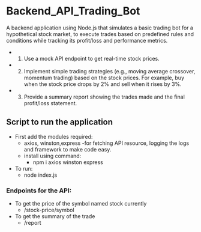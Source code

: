 # Backend_API_Trading_Bot
A backend application using Node.js that simulates a basic 
trading bot for a hypothetical stock market, to execute trades 
based on predefined rules and conditions while tracking its profit/loss and performance 
metrics.
+ 1. Use a mock API endpoint to get real-time stock prices. 
+ 2. Implement simple trading strategies (e.g., moving average crossover,
momentum trading) based on the stock prices. For example, buy when the stock price drops by 2% and sell when it rises by 3%. 
+ 3. Provide a summary report showing the trades made and the final profit/loss 
statement.

## Script to run the application
+ First add the modules required:
    + axios, winston,express  -for fetching API resource, logging the logs and framework to make code easy.
    +  install using command:
        + npm i axios winston express
+ To run:
  + node index.js

### Endpoints for the API:
+ To get the price of the symbol named stock currently
     + /stock-price/symbol  
+ To get the summary of the trade
     + /report  
